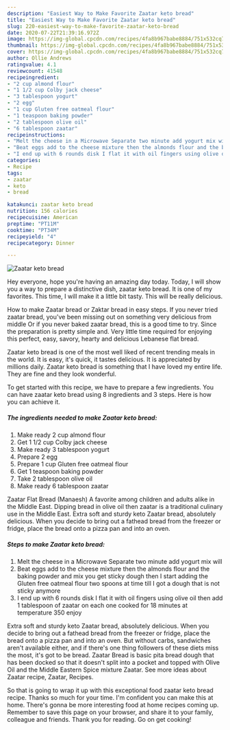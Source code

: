 ```yaml
---
description: "Easiest Way to Make Favorite Zaatar keto bread"
title: "Easiest Way to Make Favorite Zaatar keto bread"
slug: 220-easiest-way-to-make-favorite-zaatar-keto-bread
date: 2020-07-22T21:39:16.972Z
image: https://img-global.cpcdn.com/recipes/4fa8b967babe8884/751x532cq70/zaatar-keto-bread-recipe-main-photo.jpg
thumbnail: https://img-global.cpcdn.com/recipes/4fa8b967babe8884/751x532cq70/zaatar-keto-bread-recipe-main-photo.jpg
cover: https://img-global.cpcdn.com/recipes/4fa8b967babe8884/751x532cq70/zaatar-keto-bread-recipe-main-photo.jpg
author: Ollie Andrews
ratingvalue: 4.1
reviewcount: 41548
recipeingredient:
- "2 cup almond flour"
- "1 1/2 cup Colby jack cheese"
- "3 tablespoon yogurt"
- "2 egg"
- "1 cup Gluten free oatmeal flour"
- "1 teaspoon baking powder"
- "2 tablespoon olive oil"
- "6 tablespoon zaatar"
recipeinstructions:
- "Melt the cheese in a Microwave Separate two minute add yogurt mix will"
- "Beat eggs add to the cheese mixture then the almonds flour and the baking powder and mix you get sticky dough then I start adding the Gluten free oatmeal flour two spoons at time till I got a dough that is not sticky anymore"
- "I end up with 6 rounds disk I flat it with oil fingers using olive oil then add 1 tablespoon of zaatar on each one cooked for 18 minutes at temperature 350 enjoy"
categories:
- Recipe
tags:
- zaatar
- keto
- bread

katakunci: zaatar keto bread 
nutrition: 156 calories
recipecuisine: American
preptime: "PT11M"
cooktime: "PT34M"
recipeyield: "4"
recipecategory: Dinner

---
```



![Zaatar keto bread](https://img-global.cpcdn.com/recipes/4fa8b967babe8884/751x532cq70/zaatar-keto-bread-recipe-main-photo.jpg)

Hey everyone, hope you're having an amazing day today. Today, I will show you a way to prepare a distinctive dish, zaatar keto bread. It is one of my favorites. This time, I will make it a little bit tasty. This will be really delicious.

How to make Zaatar bread or Zaktar bread in easy steps. If you never tried zaatar bread, you&#39;ve been missing out on something very delicious from middle Or if you never baked zaatar bread, this is a good time to try. Since the preparation is pretty simple and. Very little time required for enjoying this perfect, easy, savory, hearty and delicious Lebanese flat bread.

Zaatar keto bread is one of the most well liked of recent trending meals in the world. It is easy, it's quick, it tastes delicious. It is appreciated by millions daily. Zaatar keto bread is something that I have loved my entire life. They are fine and they look wonderful.


To get started with this recipe, we have to prepare a few ingredients. You can have zaatar keto bread using 8 ingredients and 3 steps. Here is how you can achieve it.

<!--inarticleads1-->

##### The ingredients needed to make Zaatar keto bread:

1. Make ready 2 cup almond flour
1. Get 1 1/2 cup Colby jack cheese
1. Make ready 3 tablespoon yogurt
1. Prepare 2 egg
1. Prepare 1 cup Gluten free oatmeal flour
1. Get 1 teaspoon baking powder
1. Take 2 tablespoon olive oil
1. Make ready 6 tablespoon zaatar


Zaatar Flat Bread (Manaesh) A favorite among children and adults alike in the Middle East. Dipping bread in olive oil then zaatar is a traditional culinary use in the Middle East. Extra soft and sturdy keto Zaatar bread, absolutely delicious. When you decide to bring out a fathead bread from the freezer or fridge, place the bread onto a pizza pan and into an oven. 

<!--inarticleads2-->

##### Steps to make Zaatar keto bread:

1. Melt the cheese in a Microwave Separate two minute add yogurt mix will
1. Beat eggs add to the cheese mixture then the almonds flour and the baking powder and mix you get sticky dough then I start adding the Gluten free oatmeal flour two spoons at time till I got a dough that is not sticky anymore
1. I end up with 6 rounds disk I flat it with oil fingers using olive oil then add 1 tablespoon of zaatar on each one cooked for 18 minutes at temperature 350 enjoy


Extra soft and sturdy keto Zaatar bread, absolutely delicious. When you decide to bring out a fathead bread from the freezer or fridge, place the bread onto a pizza pan and into an oven. But without carbs, sandwiches aren&#39;t available either, and if there&#39;s one thing followers of these diets miss the most, it&#39;s got to be bread. Zaatar Bread is basic pita bread dough that has been docked so that it doesn&#39;t split into a pocket and topped with Olive Oil and the Middle Eastern Spice mixture Zaatar. See more ideas about Zaatar recipe, Zaatar, Recipes. 

So that is going to wrap it up with this exceptional food zaatar keto bread recipe. Thanks so much for your time. I'm confident you can make this at home. There's gonna be more interesting food at home recipes coming up. Remember to save this page on your browser, and share it to your family, colleague and friends. Thank you for reading. Go on get cooking!
